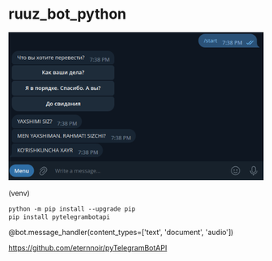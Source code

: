 # ruuz_bot_python

![ruuz_bot_python](https://github.com/antonovmike/ruuz_bot_python/blob/main/Screenshot.png)

(venv)
```commandline
python -m pip install --upgrade pip
pip install pytelegrambotapi
```

@bot.message_handler(content_types=['text', 'document', 'audio'])

https://github.com/eternnoir/pyTelegramBotAPI

